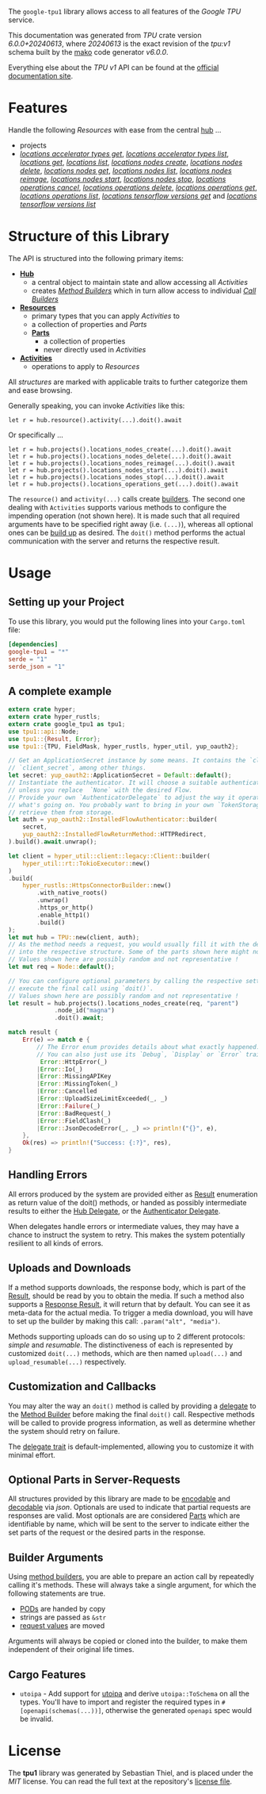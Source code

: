 <!---
DO NOT EDIT !
This file was generated automatically from 'src/generator/templates/api/README.md.mako'
DO NOT EDIT !
-->
The `google-tpu1` library allows access to all features of the *Google TPU* service.

This documentation was generated from *TPU* crate version *6.0.0+20240613*, where *20240613* is the exact revision of the *tpu:v1* schema built by the [mako](http://www.makotemplates.org/) code generator *v6.0.0*.

Everything else about the *TPU* *v1* API can be found at the
[official documentation site](https://cloud.google.com/tpu/).
# Features

Handle the following *Resources* with ease from the central [hub](https://docs.rs/google-tpu1/6.0.0+20240613/google_tpu1/TPU) ...

* projects
 * [*locations accelerator types get*](https://docs.rs/google-tpu1/6.0.0+20240613/google_tpu1/api::ProjectLocationAcceleratorTypeGetCall), [*locations accelerator types list*](https://docs.rs/google-tpu1/6.0.0+20240613/google_tpu1/api::ProjectLocationAcceleratorTypeListCall), [*locations get*](https://docs.rs/google-tpu1/6.0.0+20240613/google_tpu1/api::ProjectLocationGetCall), [*locations list*](https://docs.rs/google-tpu1/6.0.0+20240613/google_tpu1/api::ProjectLocationListCall), [*locations nodes create*](https://docs.rs/google-tpu1/6.0.0+20240613/google_tpu1/api::ProjectLocationNodeCreateCall), [*locations nodes delete*](https://docs.rs/google-tpu1/6.0.0+20240613/google_tpu1/api::ProjectLocationNodeDeleteCall), [*locations nodes get*](https://docs.rs/google-tpu1/6.0.0+20240613/google_tpu1/api::ProjectLocationNodeGetCall), [*locations nodes list*](https://docs.rs/google-tpu1/6.0.0+20240613/google_tpu1/api::ProjectLocationNodeListCall), [*locations nodes reimage*](https://docs.rs/google-tpu1/6.0.0+20240613/google_tpu1/api::ProjectLocationNodeReimageCall), [*locations nodes start*](https://docs.rs/google-tpu1/6.0.0+20240613/google_tpu1/api::ProjectLocationNodeStartCall), [*locations nodes stop*](https://docs.rs/google-tpu1/6.0.0+20240613/google_tpu1/api::ProjectLocationNodeStopCall), [*locations operations cancel*](https://docs.rs/google-tpu1/6.0.0+20240613/google_tpu1/api::ProjectLocationOperationCancelCall), [*locations operations delete*](https://docs.rs/google-tpu1/6.0.0+20240613/google_tpu1/api::ProjectLocationOperationDeleteCall), [*locations operations get*](https://docs.rs/google-tpu1/6.0.0+20240613/google_tpu1/api::ProjectLocationOperationGetCall), [*locations operations list*](https://docs.rs/google-tpu1/6.0.0+20240613/google_tpu1/api::ProjectLocationOperationListCall), [*locations tensorflow versions get*](https://docs.rs/google-tpu1/6.0.0+20240613/google_tpu1/api::ProjectLocationTensorflowVersionGetCall) and [*locations tensorflow versions list*](https://docs.rs/google-tpu1/6.0.0+20240613/google_tpu1/api::ProjectLocationTensorflowVersionListCall)




# Structure of this Library

The API is structured into the following primary items:

* **[Hub](https://docs.rs/google-tpu1/6.0.0+20240613/google_tpu1/TPU)**
    * a central object to maintain state and allow accessing all *Activities*
    * creates [*Method Builders*](https://docs.rs/google-tpu1/6.0.0+20240613/google_tpu1/common::MethodsBuilder) which in turn
      allow access to individual [*Call Builders*](https://docs.rs/google-tpu1/6.0.0+20240613/google_tpu1/common::CallBuilder)
* **[Resources](https://docs.rs/google-tpu1/6.0.0+20240613/google_tpu1/common::Resource)**
    * primary types that you can apply *Activities* to
    * a collection of properties and *Parts*
    * **[Parts](https://docs.rs/google-tpu1/6.0.0+20240613/google_tpu1/common::Part)**
        * a collection of properties
        * never directly used in *Activities*
* **[Activities](https://docs.rs/google-tpu1/6.0.0+20240613/google_tpu1/common::CallBuilder)**
    * operations to apply to *Resources*

All *structures* are marked with applicable traits to further categorize them and ease browsing.

Generally speaking, you can invoke *Activities* like this:

```Rust,ignore
let r = hub.resource().activity(...).doit().await
```

Or specifically ...

```ignore
let r = hub.projects().locations_nodes_create(...).doit().await
let r = hub.projects().locations_nodes_delete(...).doit().await
let r = hub.projects().locations_nodes_reimage(...).doit().await
let r = hub.projects().locations_nodes_start(...).doit().await
let r = hub.projects().locations_nodes_stop(...).doit().await
let r = hub.projects().locations_operations_get(...).doit().await
```

The `resource()` and `activity(...)` calls create [builders][builder-pattern]. The second one dealing with `Activities`
supports various methods to configure the impending operation (not shown here). It is made such that all required arguments have to be
specified right away (i.e. `(...)`), whereas all optional ones can be [build up][builder-pattern] as desired.
The `doit()` method performs the actual communication with the server and returns the respective result.

# Usage

## Setting up your Project

To use this library, you would put the following lines into your `Cargo.toml` file:

```toml
[dependencies]
google-tpu1 = "*"
serde = "1"
serde_json = "1"
```

## A complete example

```Rust
extern crate hyper;
extern crate hyper_rustls;
extern crate google_tpu1 as tpu1;
use tpu1::api::Node;
use tpu1::{Result, Error};
use tpu1::{TPU, FieldMask, hyper_rustls, hyper_util, yup_oauth2};

// Get an ApplicationSecret instance by some means. It contains the `client_id` and
// `client_secret`, among other things.
let secret: yup_oauth2::ApplicationSecret = Default::default();
// Instantiate the authenticator. It will choose a suitable authentication flow for you,
// unless you replace  `None` with the desired Flow.
// Provide your own `AuthenticatorDelegate` to adjust the way it operates and get feedback about
// what's going on. You probably want to bring in your own `TokenStorage` to persist tokens and
// retrieve them from storage.
let auth = yup_oauth2::InstalledFlowAuthenticator::builder(
    secret,
    yup_oauth2::InstalledFlowReturnMethod::HTTPRedirect,
).build().await.unwrap();

let client = hyper_util::client::legacy::Client::builder(
    hyper_util::rt::TokioExecutor::new()
)
.build(
    hyper_rustls::HttpsConnectorBuilder::new()
        .with_native_roots()
        .unwrap()
        .https_or_http()
        .enable_http1()
        .build()
);
let mut hub = TPU::new(client, auth);
// As the method needs a request, you would usually fill it with the desired information
// into the respective structure. Some of the parts shown here might not be applicable !
// Values shown here are possibly random and not representative !
let mut req = Node::default();

// You can configure optional parameters by calling the respective setters at will, and
// execute the final call using `doit()`.
// Values shown here are possibly random and not representative !
let result = hub.projects().locations_nodes_create(req, "parent")
             .node_id("magna")
             .doit().await;

match result {
    Err(e) => match e {
        // The Error enum provides details about what exactly happened.
        // You can also just use its `Debug`, `Display` or `Error` traits
         Error::HttpError(_)
        |Error::Io(_)
        |Error::MissingAPIKey
        |Error::MissingToken(_)
        |Error::Cancelled
        |Error::UploadSizeLimitExceeded(_, _)
        |Error::Failure(_)
        |Error::BadRequest(_)
        |Error::FieldClash(_)
        |Error::JsonDecodeError(_, _) => println!("{}", e),
    },
    Ok(res) => println!("Success: {:?}", res),
}

```
## Handling Errors

All errors produced by the system are provided either as [Result](https://docs.rs/google-tpu1/6.0.0+20240613/google_tpu1/common::Result) enumeration as return value of
the doit() methods, or handed as possibly intermediate results to either the
[Hub Delegate](https://docs.rs/google-tpu1/6.0.0+20240613/google_tpu1/common::Delegate), or the [Authenticator Delegate](https://docs.rs/yup-oauth2/*/yup_oauth2/trait.AuthenticatorDelegate.html).

When delegates handle errors or intermediate values, they may have a chance to instruct the system to retry. This
makes the system potentially resilient to all kinds of errors.

## Uploads and Downloads
If a method supports downloads, the response body, which is part of the [Result](https://docs.rs/google-tpu1/6.0.0+20240613/google_tpu1/common::Result), should be
read by you to obtain the media.
If such a method also supports a [Response Result](https://docs.rs/google-tpu1/6.0.0+20240613/google_tpu1/common::ResponseResult), it will return that by default.
You can see it as meta-data for the actual media. To trigger a media download, you will have to set up the builder by making
this call: `.param("alt", "media")`.

Methods supporting uploads can do so using up to 2 different protocols:
*simple* and *resumable*. The distinctiveness of each is represented by customized
`doit(...)` methods, which are then named `upload(...)` and `upload_resumable(...)` respectively.

## Customization and Callbacks

You may alter the way an `doit()` method is called by providing a [delegate](https://docs.rs/google-tpu1/6.0.0+20240613/google_tpu1/common::Delegate) to the
[Method Builder](https://docs.rs/google-tpu1/6.0.0+20240613/google_tpu1/common::CallBuilder) before making the final `doit()` call.
Respective methods will be called to provide progress information, as well as determine whether the system should
retry on failure.

The [delegate trait](https://docs.rs/google-tpu1/6.0.0+20240613/google_tpu1/common::Delegate) is default-implemented, allowing you to customize it with minimal effort.

## Optional Parts in Server-Requests

All structures provided by this library are made to be [encodable](https://docs.rs/google-tpu1/6.0.0+20240613/google_tpu1/common::RequestValue) and
[decodable](https://docs.rs/google-tpu1/6.0.0+20240613/google_tpu1/common::ResponseResult) via *json*. Optionals are used to indicate that partial requests are responses
are valid.
Most optionals are are considered [Parts](https://docs.rs/google-tpu1/6.0.0+20240613/google_tpu1/common::Part) which are identifiable by name, which will be sent to
the server to indicate either the set parts of the request or the desired parts in the response.

## Builder Arguments

Using [method builders](https://docs.rs/google-tpu1/6.0.0+20240613/google_tpu1/common::CallBuilder), you are able to prepare an action call by repeatedly calling it's methods.
These will always take a single argument, for which the following statements are true.

* [PODs][wiki-pod] are handed by copy
* strings are passed as `&str`
* [request values](https://docs.rs/google-tpu1/6.0.0+20240613/google_tpu1/common::RequestValue) are moved

Arguments will always be copied or cloned into the builder, to make them independent of their original life times.

[wiki-pod]: http://en.wikipedia.org/wiki/Plain_old_data_structure
[builder-pattern]: http://en.wikipedia.org/wiki/Builder_pattern
[google-go-api]: https://github.com/google/google-api-go-client

## Cargo Features

* `utoipa` - Add support for [utoipa](https://crates.io/crates/utoipa) and derive `utoipa::ToSchema` on all
the types. You'll have to import and register the required types in `#[openapi(schemas(...))]`, otherwise the
generated `openapi` spec would be invalid.


# License
The **tpu1** library was generated by Sebastian Thiel, and is placed
under the *MIT* license.
You can read the full text at the repository's [license file][repo-license].

[repo-license]: https://github.com/Byron/google-apis-rsblob/main/LICENSE.md

